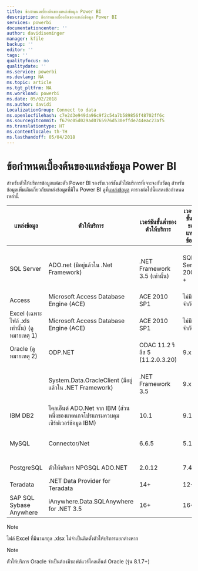```yaml
---
title: ข้อกำหนดเบื้องต้นของแหล่งข้อมูล Power BI
description: ข้อกำหนดเบื้องต้นของแหล่งข้อมูล Power BI
services: powerbi
documentationcenter: ''
author: davidiseminger
manager: kfile
backup: ''
editor: ''
tags: ''
qualityfocus: no
qualitydate: ''
ms.service: powerbi
ms.devlang: NA
ms.topic: article
ms.tgt_pltfrm: NA
ms.workload: powerbi
ms.date: 05/02/2018
ms.author: davidi
LocalizationGroup: Connect to data
ms.openlocfilehash: c7e2d3e949da96c9f2c54a7b589856f48702ff6c
ms.sourcegitcommit: f679c05d029ad0765976d530effde744eac23af5
ms.translationtype: HT
ms.contentlocale: th-TH
ms.lasthandoff: 05/04/2018
---
```

# <a name="power-bi-data-source-prerequisites"></a>ข้อกำหนดเบื้องต้นของแหล่งข้อมูล Power BI
สำหรับตัวให้บริการข้อมูลแต่ละตัว Power BI รองรับเวอร์ชันตัวให้บริการที่เจาะจงกับวัตถุ สำหรับข้อมูลเพิ่มเติมเกี่ยวกับแหล่งข้อมูลที่มีใน Power BI ดูที่[แหล่งข้อมูล](desktop-data-sources.md) ตารางต่อไปนี้แสดงข้อกำหนดเหล่านี้

| แหล่งข้อมูล | ตัวให้บริการ | เวอร์ชันขั้นต่ำของตัวให้บริการ | เวอร์ชันขั้นต่ำของแหล่งข้อมูล | วัตถุในแหล่งข้อมูลที่สนับสนุน | ลิงก์ดาวน์โหลด |
| --- | --- | --- | --- | --- | --- |
| SQL Server |ADO.net (มีอยู่แล้วใน .Net Framework) |.NET Framework 3.5 (เท่านั้น) |SQL Server 2005 + |ตาราง/มุมมอง, ฟังก์ชันสเกลา, ฟังก์ชันตาราง |รวมอยู่ใน .NET Framework 3.5 หรือใหม่กว่า |
| Access |Microsoft Access Database Engine (ACE) |ACE 2010 SP1 |ไม่มีข้อจำกัด |ตาราง/มุมมอง |[ลิงก์ดาวน์โหลด](http://go.microsoft.com/fwlink/?linkid=285987&clcid=0x409) |
| Excel (เฉพาะไฟล์ .xls เท่านั้น) (ดูหมายเหตุ 1) |Microsoft Access Database Engine (ACE) |ACE 2010 SP1 |ไม่มีข้อจำกัด |ตาราง, แผ่นงาน |[ลิงก์ดาวน์โหลด](http://go.microsoft.com/fwlink/?linkid=285987&clcid=0x409) |
| Oracle (ดูหมายเหตุ 2) |ODP.NET |ODAC 11.2 รีลีส 5 (11.2.0.3.20) |9.x+ |ตาราง/มุมมอง |[ลิงก์ดาวน์โหลด](http://go.microsoft.com/fwlink/?linkid=272376&clcid=0x409) |
| | System.Data.OracleClient (มีอยู่แล้วใน .NET Framework) |.NET Framework 3.5 |9.x+ |ตาราง/มุมมอง |รวมอยู่ใน .NET Framework 3.5 หรือใหม่กว่า |
| IBM DB2 |ไคลเอ็นต์ ADO.Net จาก IBM (ส่วนหนึ่งของแพคเกจโปรแกรมควบคุมเซิร์ฟเวอร์ข้อมูล IBM) |10.1 |9.1+ |ตาราง/มุมมอง |[ลิงก์ดาวน์โหลด](http://go.microsoft.com/fwlink/?linkid=274911&clcid=0x409) |
| MySQL |Connector/Net |6.6.5 |5.1 |ตาราง/มุมมอง, ฟังก์ชันสเกลา |[ลิงก์ดาวน์โหลด](http://go.microsoft.com/fwlink/?linkid=278885&clcid=0x409) |
| PostgreSQL |ตัวให้บริการ NPGSQL ADO.NET |2.0.12 |7.4 |ตาราง/มุมมอง |[ลิงก์ดาวน์โหลด](http://go.microsoft.com/fwlink/?linkid=282716&clcid=0x409) |
| Teradata |.NET Data Provider for Teradata |14+ |12+ |ตาราง/มุมมอง |[ลิงก์ดาวน์โหลด](http://go.microsoft.com/fwlink/?linkid=278886&clcid=0x409) |
| SAP SQL Sybase Anywhere |iAnywhere.Data.SQLAnywhere for .NET 3.5 |16+ |16+ |ตาราง/มุมมอง |[ลิงก์ดาวน์โหลด](http://go.microsoft.com/fwlink/?linkid=324846) |

>[!NOTE]
>ไฟล์ Excel ที่มีนามสกุล .xlsx ไม่จำเป็นติดตั้งตัวให้บริการแยกต่างหาก

>[!NOTE]
>ตัวให้บริการ Oracle จำเป็นต้องมีซอฟต์แวร์ไคลเอ็นต์ Oracle (รุ่น 8.1.7+)
> 
> 

